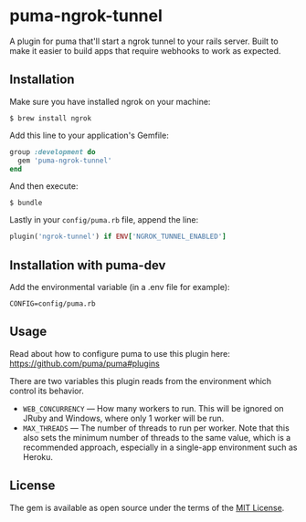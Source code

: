 # puma-ngrok-tunnel

A plugin for puma that'll start a ngrok tunnel to your rails server. Built to make it easier to build apps that require webhooks to work as expected.


## Installation

Make sure you have installed ngrok on your machine:

    $ brew install ngrok

Add this line to your application's Gemfile:

```ruby
group :development do
  gem 'puma-ngrok-tunnel'
end
```

And then execute:

    $ bundle

Lastly in your `config/puma.rb` file, append the line:


```ruby
plugin('ngrok-tunnel') if ENV['NGROK_TUNNEL_ENABLED']
```

## Installation with puma-dev

Add the environmental variable (in a .env file for example):

```
CONFIG=config/puma.rb
```

## Usage

Read about how to configure puma to use this plugin here: https://github.com/puma/puma#plugins

There are two variables this plugin reads from the environment which control its behavior.

* `WEB_CONCURRENCY` — How many workers to run. This will be ignored on JRuby and Windows, where only 1 worker will be run.
* `MAX_THREADS` — The number of threads to run per worker. Note that this also sets the minimum number of threads to the same value, which is a recommended approach, especially in a single-app environment such as Heroku.

## License

The gem is available as open source under the terms of the [MIT License](http://opensource.org/licenses/MIT).

